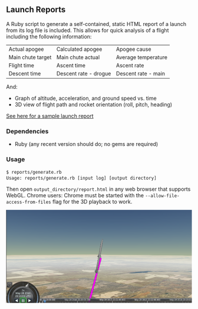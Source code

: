 ## Launch Reports

A Ruby script to generate a self-contained, static HTML report of a launch from its log file is included. This allows for quick analysis of a flight including the following information:

|                  |                      |                           |
|------------------|----------------------|---------------------------|
|Actual apogee     |Calculated apogee     |Apogee cause               |
|Main chute target |Main chute actual     |Average temperature        |
|Flight time       |Ascent time           |Ascent rate                |
|Descent time      |Descent rate - drogue |Descent rate - main        |

And:
* Graph of altitude, acceleration, and ground speed vs. time
* 3D view of flight path and rocket orientation (roll, pitch, heading)

[See here for a sample launch report](https://shanet.github.io/Osprey/)

### Dependencies

* Ruby (any recent version should do; no gems are required)

### Usage

```
$ reports/generate.rb
Usage: reports/generate.rb [input log] [output directory]
```

Then open `output_directory/report.html` in any web browser that supports WebGL. Chrome users: Chrome must be started with the `--allow-file-access-from-files` flag for the 3D playback to work.

![](/images/cesium.png?raw=true)
